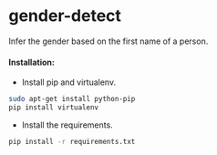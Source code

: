 # gender-detect

Infer the gender based on the first name of a person.


#### Installation:
- Install pip and virtualenv.
```bash
sudo apt-get install python-pip
pip install virtualenv
```

-  Install the requirements.
```bash
pip install -r requirements.txt
```